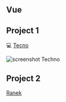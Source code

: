 ## Vue

## Project 1
:computer: [Tecno](https://github.com/Keemluvr/techno)

![screenshot Techno](https://user-images.githubusercontent.com/31359251/76693089-6f53f480-663e-11ea-8106-47a01d5afd76.png)


## Project 2
[Ranek](#)
